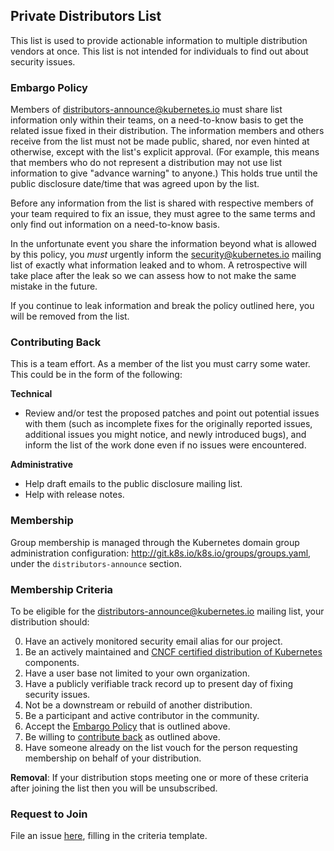 ## Private Distributors List

This list is used to provide actionable information to multiple distribution
vendors at once. This list is not intended for individuals to find out about
security issues.

### Embargo Policy


Members of distributors-announce@kubernetes.io must share list information only
within their teams, on a need-to-know basis to get the related issue fixed in
their distribution. The information members and others receive from the list must
not be made public, shared, nor even hinted at otherwise, except with the list's
explicit approval. (For example, this means that members who do not represent a
distribution may not use list information to give "advance warning" to anyone.)
This holds true until the public disclosure date/time that was agreed upon by
the list.

Before any information from the list is shared with respective members of your
team required to fix an issue, they must agree to the same terms and only
find out information on a need-to-know basis.

In the unfortunate event you share the information beyond what is allowed by
this policy, you _must_ urgently inform the security@kubernetes.io
mailing list of exactly what information
leaked and to whom. A retrospective will take place after the leak so
we can assess how to not make the same mistake in the future.

If you continue to leak information and break the policy outlined here, you
will be removed from the list.

### Contributing Back

This is a team effort. As a member of the list you must carry some water. This
could be in the form of the following:

**Technical**

- Review and/or test the proposed patches and point out potential issues with
  them (such as incomplete fixes for the originally reported issues, additional
  issues you might notice, and newly introduced bugs), and inform the list of the
  work done even if no issues were encountered.

**Administrative**

- Help draft emails to the public disclosure mailing list.
- Help with release notes.

### Membership

Group membership is managed through the Kubernetes domain group administration
configuration: http://git.k8s.io/k8s.io/groups/groups.yaml, under the
`distributors-announce` section.

### Membership Criteria

To be eligible for the distributors-announce@kubernetes.io mailing list, your
distribution should:

0. Have an actively monitored security email alias for our project.
1. Be an actively maintained and [CNCF certified distribution of
   Kubernetes][conformance] components.
2. Have a user base not limited to your own organization.
3. Have a publicly verifiable track record up to present day of fixing security
   issues.
4. Not be a downstream or rebuild of another distribution.
5. Be a participant and active contributor in the community.
6. Accept the [Embargo Policy](#embargo-policy) that is outlined above.
7. Be willing to [contribute back](#contributing-back) as outlined above.
8. Have someone already on the list vouch for the person requesting membership
   on behalf of your distribution.

[conformance]: https://www.cncf.io/certification/software-conformance/

**Removal**: If your distribution stops meeting one or more of these criteria
after joining the list then you will be unsubscribed.

### Request to Join

File an issue
[here](https://github.com/kubernetes/security/issues/new?template=distributors-application.md),
filling in the criteria template.
